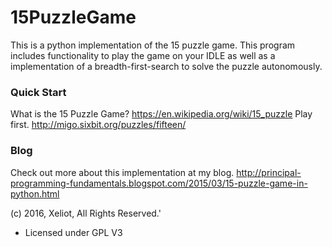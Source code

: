 # 15PuzzleGame
This is a python implementation of the 15 puzzle game. This program includes functionality to play the game on your IDLE as well as a implementation of a breadth-first-search to solve the puzzle autonomously.

### Quick Start

What is the 15 Puzzle Game?
https://en.wikipedia.org/wiki/15_puzzle
Play first.
http://migo.sixbit.org/puzzles/fifteen/

### Blog

Check out more about this implementation at my blog.
http://principal-programming-fundamentals.blogspot.com/2015/03/15-puzzle-game-in-python.html

(c) 2016, Xeliot, All Rights Reserved.'
- Licensed under GPL V3
